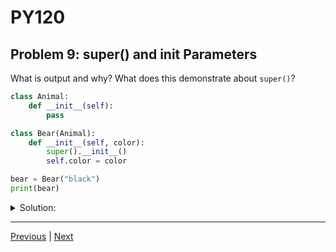 # PY120
## Problem 9: super() and __init__ Parameters

What is output and why? What does this demonstrate about `super()`?

```python
class Animal:
    def __init__(self):
        pass

class Bear(Animal):
    def __init__(self, color):
        super().__init__()
        self.color = color

bear = Bear("black")
print(bear)
```

<details>
<summary>Solution:</summary>

The output will be something like `<__main__.Bear object at 0x...>`, which is the default object representation.

When we create `bear = Bear("black")`:

1. `Bear.__init__` is called with `color="black"`
2. `super().__init__()` calls the parent class `Animal.__init__` with no arguments
3. `Animal.__init__` does nothing (just `pass`)
4. Then `self.color = "black"` is set in `Bear.__init__`

So `bear` has a `color` attribute set to `"black"`.

This demonstrates that when using `super()`, you must match the parameter expectations of the parent class's method. In this case, `Animal.__init__` takes no parameters (besides `self`), so we call `super().__init__()` with no arguments. This is different from the previous example where the parent's `__init__` expected a parameter.

</details>

---

[Previous](08.md) | [Next](10.md)
